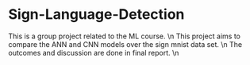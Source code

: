# Sign-Language-Detection
This is a group project related to the ML course. \n
This project aims to compare the ANN and CNN models over the sign mnist data set. \n
The outcomes and discussion are done in final report. \n

